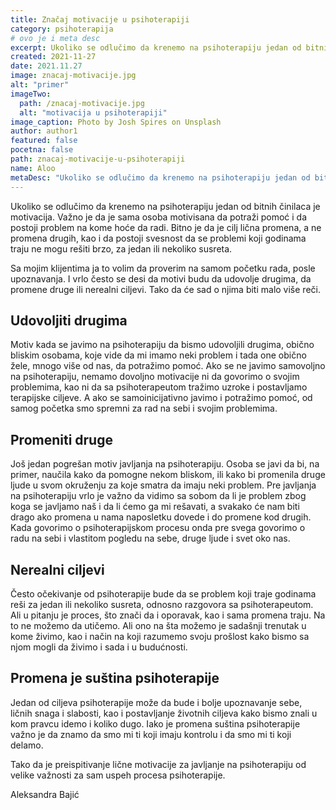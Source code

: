 ```yaml
---
title: Značaj motivacije u psihoterapiji
category: psihoterapija
# ovo je i meta desc
excerpt: Ukoliko se odlučimo da krenemo na psihoterapiju jedan od bitnih činilaca je motivacija.
created: 2021-11-27
date: 2021.11.27
image: znacaj-motivacije.jpg
alt: "primer"
imageTwo:
  path: /znacaj-motivacije.jpg
  alt: "motivacija u psihoterapiji"
image_caption: Photo by Josh Spires on Unsplash
author: author1
featured: false
pocetna: false
path: znacaj-motivacije-u-psihoterapiji
name: Aloo
metaDesc: "Ukoliko se odlučimo da krenemo na psihoterapiju jedan od bitnih činilaca je motivacija."
---
```


Ukoliko se odlučimo da krenemo na psihoterapiju jedan od bitnih činilaca je motivacija. Važno je da je sama osoba motivisana da potraži pomoć i da postoji problem na kome hoće da radi. Bitno je da je cilj lična promena, a ne promena drugih, kao i da postoji svesnost da se problemi koji godinama traju ne mogu rešiti brzo, za jedan ili nekoliko susreta.

Sa mojim klijentima ja to volim da proverim na samom početku rada, posle upoznavanja. I vrlo često se desi da motivi budu da udovolje drugima, da promene druge ili nerealni ciljevi. Tako da će sad o njima biti malo više reči.

## Udovoljiti drugima

Motiv kada se javimo na psihoterapiju da bismo udovoljili drugima, obično bliskim osobama, koje vide da mi imamo neki problem i tada one obično žele, mnogo više od nas, da potražimo pomoć. Ako se ne javimo samovoljno na psihoterapiju, nemamo dovoljno motivacije ni da govorimo o svojim problemima, kao ni da sa psihoterapeutom tražimo uzroke i postavljamo terapijske ciljeve. A ako se samoinicijativno javimo i potražimo pomoć, od samog početka smo spremni za rad na sebi i svojim problemima.

## Promeniti druge

Još jedan pogrešan motiv javljanja na psihoterapiju. Osoba se javi da bi, na primer, naučila kako da pomogne nekom bliskom, ili kako bi promenila druge ljude u svom okruženju za koje smatra da imaju neki problem. Pre javljanja na psihoterapiju vrlo je važno da vidimo sa sobom da li je problem zbog koga se javljamo naš i da li ćemo ga mi rešavati, a svakako će nam biti drago ako promena u nama naposletku dovede i do promene kod drugih. Kada govorimo o psihoterapijskom procesu onda pre svega govorimo o radu na sebi i vlastitom pogledu na sebe, druge ljude i svet oko nas.

## Nerealni ciljevi

Često očekivanje od psihoterapije bude da se problem koji traje godinama reši za jedan ili nekoliko susreta, odnosno razgovora sa psihoterapeutom. Ali u pitanju je proces, što znači da i oporavak, kao i sama promena traju. Na to ne možemo da utičemo. Ali ono na šta možemo je sadašnji trenutak u kome živimo, kao i način na koji razumemo svoju prošlost kako bismo sa njom mogli da živimo i sada i u budućnosti.

## Promena je suština psihoterapije

Jedan od ciljeva psihoterapije može da bude i bolje upoznavanje sebe, ličnih snaga i slabosti, kao i postavljanje životnih ciljeva kako bismo znali u kom pravcu idemo i koliko dugo. Iako je promena suština psihoterapije važno je da znamo da smo mi ti koji imaju kontrolu i da smo mi ti koji delamo.

Tako da je preispitivanje lične motivacije za javljanje na psihoterapiju od velike važnosti za sam uspeh procesa psihoterapije.

Aleksandra Bajić
